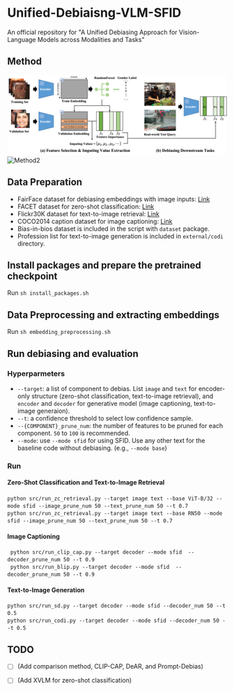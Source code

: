 # Unified-Debiaisng-VLM-SFID
An official repository for "A Unified Debiasing Approach for Vision-Language Models across Modalities and Tasks"


## Method
![Method](asset/sfid_github.png "Method")
![Method2](asset/sfid_github2.png "Method2")


## Data Preparation
- FairFace dataset for debiasing embeddings with image inputs: [Link](https://github.com/joojs/fairface)
- FACET dataset for zero-shot classification: [Link](https://ai.meta.com/datasets/facet/)
- Flickr30K dataset for text-to-image retrieval: [Link](https://shannon.cs.illinois.edu/DenotationGraph/)
- COCO2014 caption dataset for image captioning: [Link](https://cocodataset.org/#download)
- Bias-in-bios dataset is included in the script with ```dataset``` package.
- Profession list for text-to-image generation is included in ```external/codi``` directory.

## Install packages and prepare the pretrained checkpoint
Run
```sh install_packages.sh```

## Data Preprocessing and extracting embeddings
Run
```sh embedding_preprocessing.sh```

## Run debiasing and evaluation
### Hyperparmeters
- ```--target```: a list of component to debias. List ```image``` and ```text``` for encoder-only structure (zero-shot classification, text-to-image retrieval), and ```encoder``` and ```decoder``` for generative model (image captioning, text-to-image generaion).
- ```--t```: a confidence threshold to select low confidence sample.
- ```--{COMPONENT}_prune_num```: the number of features to be pruned for each component. ```50``` to ```100``` is recommended.
- ```--mode```: use ```--mode sfid``` for using SFID. Use any other text for the baseline code without debiasing. (e.g., ```--mode base```)
### Run
#### Zero-Shot Classification and Text-to-Image Retrieval
```python src/run_zc_retrieval.py --target image text --base ViT-B/32 --mode sfid --image_prune_num 50 --text_prune_num 50 --t 0.7```   
```python src/run_zc_retrieval.py --target image text --base RN50 --mode sfid --image_prune_num 50 --text_prune_num 50 --t 0.7```   
#### Image Captioning
``` python src/run_clip_cap.py --target decoder --mode sfid  --decoder_prune_num 50 --t 0.9```    
``` python src/run_blip.py --target decoder --mode sfid  --decoder_prune_num 50 --t 0.9```   
#### Text-to-Image Generation
```python src/run_sd.py --target decoder --mode sfid --decoder_num 50 --t 0.5```    
```python src/run_codi.py --target decoder --mode sfid --decoder_num 50 --t 0.5```

## TODO
- [ ] (Add comparison method, CLIP-CAP, DeAR, and Prompt-Debias)
- [ ] (Add XVLM for zero-shot classification)

